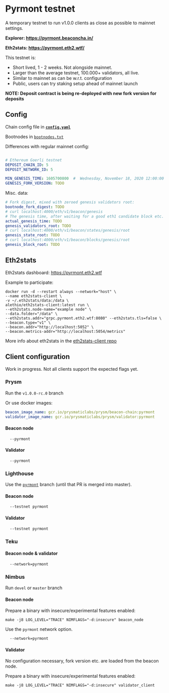 # Pyrmont testnet

A temporary testnet to run v1.0.0 clients as close as possible to mainnet settings.

**Explorer: https://pyrmont.beaconcha.in/**

**Eth2stats: https://pyrmont.eth2.wtf/**

This testnet is:
- Short lived, 1 - 2 weeks. Not alongside mainnet.
- Larger than the average testnet, 100.000+ validators, all live.
- Similar to mainnet as can be w.r.t. configuration
- Public, users can try staking setup ahead of mainnet launch

**NOTE: Deposit contract is being re-deployed with new fork version for deposits**

## Config

Chain config file in **[`config.yaml`](./config.yaml)**

Bootnodes in [`bootnodes.txt`](./bootnodes.txt)

Differences with regular mainnet config:
```yaml

# Ethereum Goerli testnet
DEPOSIT_CHAIN_ID: 5
DEPOSIT_NETWORK_ID: 5

MIN_GENESIS_TIME: 1605700800  #  Wednesday, November 18, 2020 12:00:00 PM UTC
GENESIS_FORK_VERSION: TODO
```

Misc. data:
```yaml
# Fork digest, mixed with zeroed genesis validators root: 
bootnode_fork_digest: TODO
# curl localhost:4000/eth/v1/beacon/genesis
# The genesis time, after waiting for a good eth1 candidate block etc.
actual_genesis_time: TODO
genesis_validators_root: TODO
# curl localhost:4000/eth/v1/beacon/states/genesis/root
genesis_state_root: TODO
# curl localhost:4000/eth/v1/beacon/blocks/genesis/root
genesis_block_root: TODO
```

## Eth2stats

Eth2stats dashboard: https://pyrmont.eth2.wtf

Example to participate:
```
docker run -d --restart always --network="host" \
--name eth2stats-client \
-v ~/.eth2stats/data:/data \
alethio/eth2stats-client:latest run \
--eth2stats.node-name="example node" \
--data.folder="/data" \
--eth2stats.addr="grpc.pyrmont.eth2.wtf:8080" --eth2stats.tls=false \
--beacon.type="v1" \
--beacon.addr="http://localhost:5052" \
--beacon.metrics-addr="http://localhost:5054/metrics"
```

More info about eth2stats in the [eth2stats-client repo](https://github.com/Alethio/eth2stats-client/blob/master/README.md)


## Client configuration

Work in progress. Not all clients support the expected flags yet.

### Prysm

Run the `v1.0.0-rc.0` branch

Or use docker images:

```yaml
beacon_image_name: gcr.io/prysmaticlabs/prysm/beacon-chain:pyrmont
validator_image_name: gcr.io/prysmaticlabs/prysm/validator:pyrmont
```

#### Beacon node

```
  --pyrmont
```

#### Validator

```
  --pyrmont
```


### Lighthouse

Use the [`pyrmont`](https://github.com/sigp/lighthouse/pull/1874) branch (until that PR is merged into master).

#### Beacon node

```
  --testnet pyrmont
```

#### Validator
```
  --testnet pyrmont
```

### Teku

#### Beacon node & validator

```
  --network=pyrmont
```

### Nimbus

Run `devel` or `master` branch

#### Beacon node

Prepare a binary with insecure/experimental features enabled:
```shell script
make -j8 LOG_LEVEL="TRACE" NIMFLAGS="-d:insecure" beacon_node
```

Use the `pyrmont` network option.

```
  --network=pyrmont
```

#### Validator

No configuration necessary, fork version etc. are loaded from the beacon node.

Prepare a binary with insecure/experimental features enabled:
```shell script
make -j8 LOG_LEVEL="TRACE" NIMFLAGS="-d:insecure" validator_client
```

